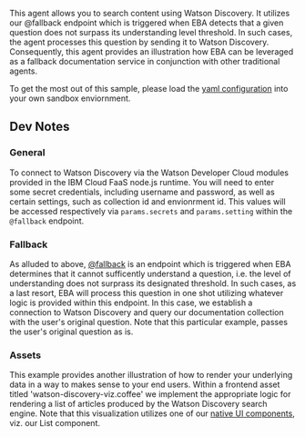This agent allows you to search content using Watson Discovery. It utilizes our @fallback endpoint which is triggered when EBA detects that a given question does not surpass its understanding level threshold. In such cases, the agent processes this question by sending it to Watson Discovery. Consequently, this agent provides an illustration how EBA can be leveraged as a fallback documentation service in conjunction with other traditional agents.

To get the most out of this sample, please load the [yaml configuration](./WastonDiscovery.yaml) into your own sandbox enviornment.

## Dev Notes

### General

To connect to Watson Discovery via the Watson Developer Cloud modules provided in the IBM Cloud FaaS node.js runtime. You will need to enter some secret credentials, including username and password, as well as certain settings, such as collection id and envionrment id. This values will be accessed respectively via `params.secrets` and `params.setting` within the `@fallback` endpoint.

### Fallback

As alluded to above, [@fallback](../docs/lab/endpoints/Fallback.md) is an endpoint which is triggered when EBA determines that it cannot sufficently understand a question, i.e. the level of understanding does not surprass its designated threshold. In such cases, as a last resort, EBA will process this question in one shot utilizing whatever logic is provided within this endpoint. In this case, we establish a connection to Watson Discovery and query our documentation collection with the user's original question. Note that this particular example, passes the user's original question as is.

### Assets

This example provides another illustration of how to render your underlying data in a way to makes sense to your end users. Within a frontend asset titled 'watson-discovery-viz.coffee' we implement the appropriate logic for rendering a list of articles produced by the Watson Discovery search engine. Note that this visualization utilizes one of our [native UI components](../docs/lab/UIComponents.md), viz. our List component. 
